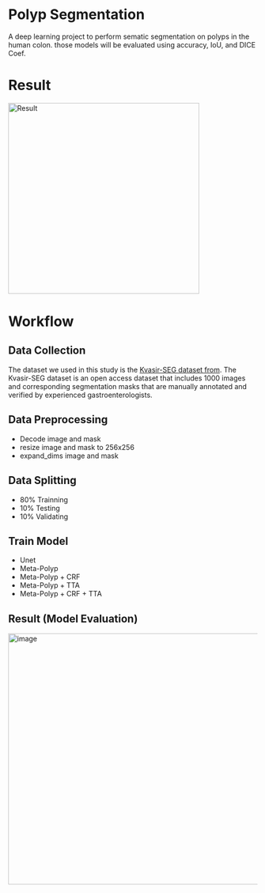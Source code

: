 # Polyp Segmentation
A deep learning project to perform sematic segmentation on polyps in the human colon. those models will be evaluated using accuracy, IoU, and DICE Coef.

# Result
<img width="386" alt="Result" src="https://github.com/Theophilus03/polyp_Segmentation_DL/assets/114735443/00ba93cf-68a7-422a-914d-b344d80d1f92">

# Workflow
## Data Collection
The dataset we used in this study is the [Kvasir-SEG dataset from](https://datasets.simula.no/kvasir-seg/). The Kvasir-SEG dataset is an open access dataset that includes 1000 images and corresponding segmentation masks that are manually annotated and verified by experienced gastroenterologists.

## Data Preprocessing
  - Decode image and mask
  - resize image and mask to 256x256
  - expand_dims image and mask
    
## Data Splitting
  - 80% Trainning
  - 10% Testing
  - 10% Validating
    
## Train Model
  - Unet
  - Meta-Polyp
  - Meta-Polyp + CRF
  - Meta-Polyp + TTA
  - Meta-Polyp + CRF + TTA

## Result (Model Evaluation)
<img width="508" alt="image" src="https://github.com/Theophilus03/polyp_Segmentation_DL/assets/114735443/ba0bab06-8855-4ab2-8563-ea24a221cf34">
